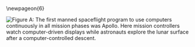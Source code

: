 \newpageon{6}

![**Figure A**: The first manned spaceflight program to use computers continuously in all mission phases was Apollo. Here mission controllers watch computer-driven displays while astronauts explore the lunar surface after a computer-controlled descent.](images/p0.jpg)
